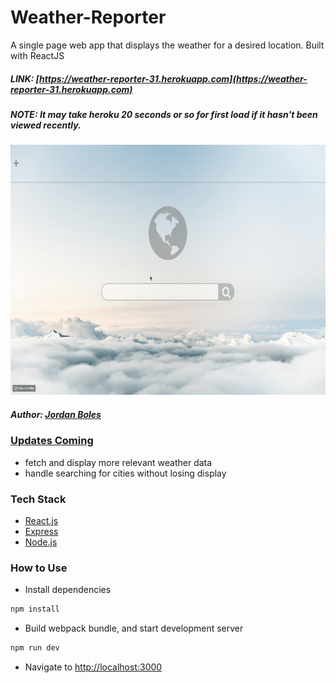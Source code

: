 # Weather-Reporter
A single page web app that displays the weather for a desired location. Built with ReactJS

##### LINK: [https://weather-reporter-31.herokuapp.com](https://weather-reporter-31.herokuapp.com)

##### NOTE: It may take heroku 20 seconds or so for first load if it hasn't been viewed recently.

<img src="https://github.com/jboles31/Weather-Reporter/blob/master/WeatherDemo.gif" alt="CF-Demo" width="800" height="400">

##### Author: *[Jordan Boles](https://github.com/jboles31)*

### [Updates Coming](./BUGS.md)
*  fetch and display more relevant weather data
*  handle searching for cities without losing display

### Tech Stack
* [React.js](https://reactjs.org/)
* [Express](https://expressjs.com)
* [Node.js](https://nodejs.org/en/)

### How to Use

* Install dependencies
```bash
npm install
```
* Build webpack bundle, and start development server
```bash
npm run dev
```

* Navigate to [http://localhost:3000](http://localhost:3000)


